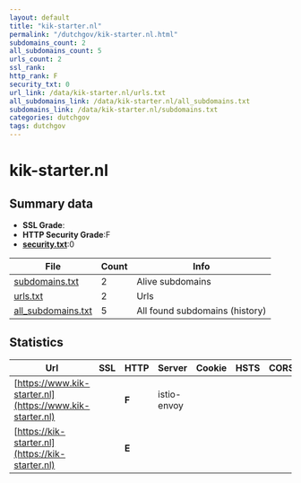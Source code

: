 ```yaml
---
layout: default
title: "kik-starter.nl"
permalink: "/dutchgov/kik-starter.nl.html"
subdomains_count: 2
all_subdomains_count: 5
urls_count: 2
ssl_rank: 
http_rank: F
security_txt: 0
url_link: /data/kik-starter.nl/urls.txt
all_subdomains_link: /data/kik-starter.nl/all_subdomains.txt
subdomains_link: /data/kik-starter.nl/subdomains.txt
categories: dutchgov
tags: dutchgov
---
```



# kik-starter.nl
## Summary data


 - **SSL Grade**:
 - **HTTP Security Grade**:F
 - **[security.txt](https://www.digitaleoverheid.nl/nieuws/standaard-security-txt-nu-verplicht-voor-overheid/)**:0


| File       | Count | Info |
|------------|-------|------|
|[subdomains.txt](/DutchGovScope/data/kik-starter.nl/subdomains.txt)|2|Alive subdomains|
|[urls.txt](/DutchGovScope/data/kik-starter.nl/urls.txt)|2|Urls|
|[all_subdomains.txt](/DutchGovScope/data/kik-starter.nl/all_subdomains.txt)|5|All found subdomains (history)|


## Statistics


| Url | SSL | HTTP | Server | Cookie | HSTS | CORS | CTO | CSP | XFO | XXP | RP |FP| Tech |Title |
|--------|-------|-------|------|------|------|------|------|------|------|------|------|------|------|------|
|[https://www.kik-starter.nl](https://www.kik-starter.nl)| | **F**|istio-envoy| | | | | | | | :white_check_mark: | |HSTS||
|[https://kik-starter.nl](https://kik-starter.nl)| | **E**|| | | | | | | | :white_check_mark: | |HSTS||

